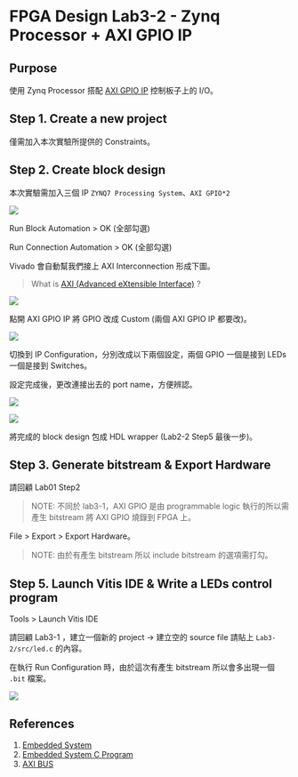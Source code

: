 # FPGA Design Lab3-2 - Zynq Processor + AXI GPIO IP
## Purpose
使用 Zynq Processor 搭配 [AXI GPIO IP](https://xilinx.github.io/embeddedsw.github.io/gpio/doc/html/api/index.html) 控制板子上的 I/O。
## Step 1. Create a new project
僅需加入本次實驗所提供的 Constraints。
## Step 2. Create block design
本次實驗需加入三個 IP `ZYNQ7 Processing System`、`AXI GPIO*2`

![](https://i.imgur.com/Jmndo1a.png)

Run Block Automation > OK (全部勾選)

Run Connection Automation > OK (全部勾選)

Vivado 會自動幫我們接上 AXI Interconnection 形成下圖。

>What is [AXI (Advanced eXtensible Interface)](https://www.xilinx.com/products/intellectual-property/axi.html) ?

![](https://i.imgur.com/JTl8n7f.png)

點開 AXI GPIO IP 將 GPIO 改成 Custom (兩個 AXI GPIO IP 都要改)。

![](https://i.imgur.com/boGrfCo.png)

切換到 IP Configuration，分別改成以下兩個設定，兩個 GPIO 一個是接到 LEDs 一個是接到 Switches。

設定完成後，更改連接出去的 port name，方便辨認。

![](https://i.imgur.com/2YoftPu.png)

![](https://i.imgur.com/d8eWdGX.png)

將完成的 block design 包成 HDL wrapper (Lab2-2 Step5 最後一步)。

## Step 3. Generate bitstream & Export Hardware
請回顧 Lab01 Step2

>NOTE: 不同於 lab3-1，AXI GPIO 是由 programmable logic 執行的所以需產生 bitstream 將 AXI GPIO 燒錄到 FPGA 上。

File > Export > Export Hardware。
>NOTE: 由於有產生 bitstream 所以 include bitstream 的選項需打勾。

## Step 5. Launch Vitis IDE & Write a LEDs control program
Tools > Launch Vitis IDE

請回顧 Lab3-1 ，建立一個新的 project -> 建立空的 source file 請貼上 `Lab3-2/src/led.c` 的內容。

在執行 Run Configuration 時，由於這次有產生 bitstream 所以會多出現一個 `.bit` 檔案。

![](https://i.imgur.com/aMB0Rmq.png)

## References
 1. [Embedded System](https://zh.wikipedia.org/wiki/%E5%B5%8C%E5%85%A5%E5%BC%8F%E7%B3%BB%E7%BB%9F)
 2. [Embedded System C Program](http://stenlyho.blogspot.com/2007/04/c_03.html)
 3. [AXI BUS](https://www.twblogs.net/a/5b8cb90d2b7177188334d3a7)
